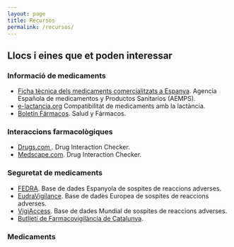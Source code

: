 ```yaml
---
layout: page
title: Recursos
permalink: /recursos/
---
```

## Llocs i eines que et poden interessar

### Informació de medicaments
- <a href="https://cima.aemps.es/cima/publico/buscadoravanzado.html" target="_blank">Ficha tècnica dels medicaments comercialitzats a Espanya</a>. Agencia Española de medicamentos y Productos Sanitarios (AEMPS).
- <a href="https://cima.aemps.es/cima/publico/buscadoravanzado.html" target="_blank">e-lactancia.org</a> Compatibilitat de medicaments amb la lactància. 
- <a href="https://www.saludyfarmacos.org/lang/es/boletin-farmacos/" target="_blank">Boletín Fármacos</a>. Salud y Fármacos.

### Interaccions farmacològiques

- <a href="https://www.drugs.com/drug_interactions.html" target="_blank">Drugs.com </a>. Drug Interaction Checker.
- <a href="https://reference.medscape.com/drug-interactionchecker" target="_blank">Medscape.com</a>. Drug Interaction Checker.

### Seguretat de medicaments
- <a href="https://www.aemps.gob.es/medicamentos-de-uso-humano/farmacovigilancia-de-medicamentos-de-uso-humano/informacion-de-sospechas-de-reacciones-adversas-a-medicamentos-de-uso-humano/informacion/" target="_blank">FEDRA</a>. Base de dades Espanyola de sospites de reaccions adverses.
- <a href="https://www.adrreports.eu/es/disclaimer.html" target="_blank">EudraVigilance</a>. Base de dades Europea  de sospites de reaccions adverses.
- <a href="https://www.vigiaccess.org/" target="_blank">VigiAccess</a>. Base de dades Mundial  de sospites de reaccions adverses.
- <a href="https://medicaments.gencat.cat/ca/professionals/butlletins/butlleti-de-farmacovigilancia-de-catalunya/" target="_blank">Butlletí de Farmacovigilància de Catalunya</a>.

### Medicaments

